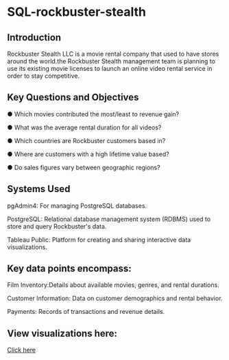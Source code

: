 # SQL-rockbuster-stealth
## Introduction

Rockbuster Stealth LLC is a movie rental company that used to have stores around the
world.the Rockbuster Stealth management team is planning to use its existing movie licenses to launch an online video rental service in order to stay competitive.

##  Key Questions and Objectives

● Which movies contributed the most/least to revenue gain?

● What was the average rental duration for all videos?

● Which countries are Rockbuster customers based in?

● Where are customers with a high lifetime value based?

● Do sales figures vary between geographic regions?


## Systems Used


pgAdmin4: For managing PostgreSQL databases.

PostgreSQL: Relational database management system (RDBMS) used to store and query Rockbuster's data.

Tableau Public: Platform for creating and sharing interactive data visualizations.


## Key data points encompass:

Film Inventory:Details about available movies, genres, and rental durations.

Customer Information: Data on customer demographics and rental behavior.

Payments: Records of transactions and revenue details.


## View visualizations here:
[Click here](https://public.tableau.com/views/rockbusterproject/ROCKBUSTERPROJECT?:language=en-US&:sid=&:redirect=auth&:display_count=n&:origin=viz_share_link')



